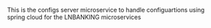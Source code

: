 This is the configs server microservice to handle configuartions using spring cloud for the LNBANKING microservices
